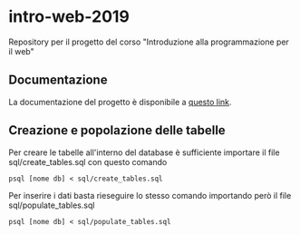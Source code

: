 # intro-web-2019
Repository per il progetto del corso "Introduzione alla programmazione per il web"

## Documentazione
La documentazione del progetto è disponibile a [questo link](https://docs.google.com/document/d/1Fa3DuwpcoFoz8SzSYSbgl9fuGLV4APD07iAmDPsJSa8/edit?usp=sharing).

## Creazione e popolazione delle tabelle
Per creare le tabelle all'interno del database è sufficiente importare il file sql/create_tables.sql con questo comando
```
psql [nome db] < sql/create_tables.sql
```
Per inserire i dati basta rieseguire lo stesso comando importando però il file sql/populate_tables.sql
```
psql [nome db] < sql/populate_tables.sql
```
